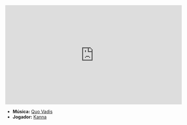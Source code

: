 <iframe width="560" height="315" src="https://www.youtube.com/embed/7pY2y3ABo_Y?si=xOVH6x5hqU5DOGj_" title="YouTube video player" frameborder="0" allow="accelerometer; autoplay; clipboard-write; encrypted-media; gyroscope; picture-in-picture; web-share" referrerpolicy="strict-origin-when-cross-origin" allowfullscreen></iframe>

- **Música:** [Quo Vadis](../Músicas/Quo%20Vadis.md)
- **Jogador:** [Kanna](content/Jogadores/Kanna.md)